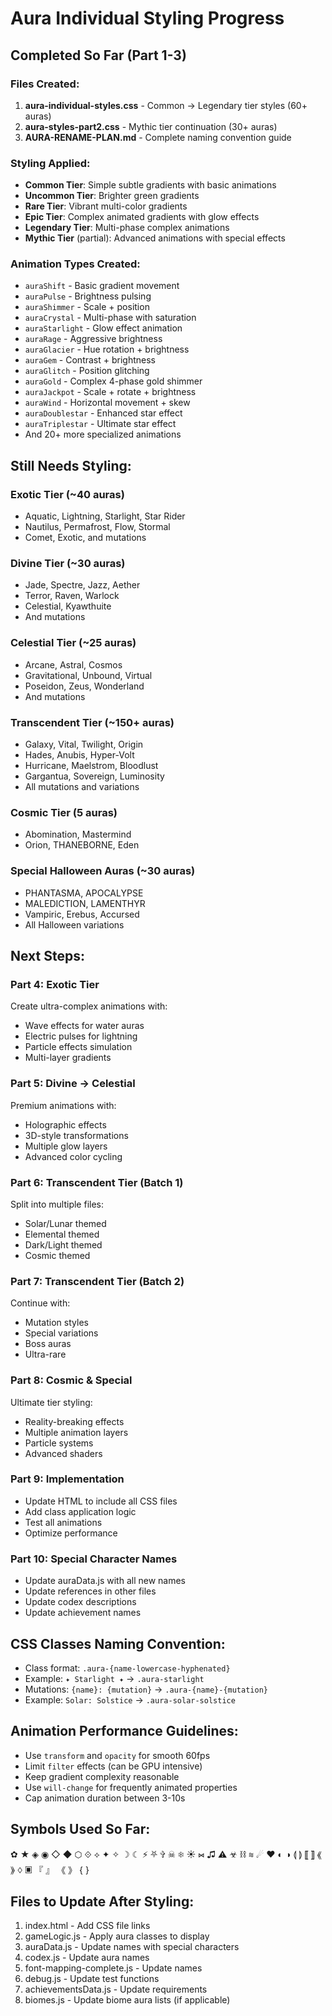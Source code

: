 # Aura Individual Styling Progress

## Completed So Far (Part 1-3)

### Files Created:
1. **aura-individual-styles.css** - Common → Legendary tier styles (60+ auras)
2. **aura-styles-part2.css** - Mythic tier continuation (30+ auras)
3. **AURA-RENAME-PLAN.md** - Complete naming convention guide

### Styling Applied:
- **Common Tier**: Simple subtle gradients with basic animations
- **Uncommon Tier**: Brighter green gradients
- **Rare Tier**: Vibrant multi-color gradients
- **Epic Tier**: Complex animated gradients with glow effects
- **Legendary Tier**: Multi-phase complex animations
- **Mythic Tier** (partial): Advanced animations with special effects

### Animation Types Created:
- `auraShift` - Basic gradient movement
- `auraPulse` - Brightness pulsing
- `auraShimmer` - Scale + position
- `auraCrystal` - Multi-phase with saturation
- `auraStarlight` - Glow effect animation
- `auraRage` - Aggressive brightness
- `auraGlacier` - Hue rotation + brightness
- `auraGem` - Contrast + brightness
- `auraGlitch` - Position glitching
- `auraGold` - Complex 4-phase gold shimmer
- `auraJackpot` - Scale + rotate + brightness
- `auraWind` - Horizontal movement + skew
- `auraDoublestar` - Enhanced star effect
- `auraTriplestar` - Ultimate star effect
- And 20+ more specialized animations

## Still Needs Styling:

### Exotic Tier (~40 auras)
- Aquatic, Lightning, Starlight, Star Rider
- Nautilus, Permafrost, Flow, Stormal
- Comet, Exotic, and mutations

### Divine Tier (~30 auras)
- Jade, Spectre, Jazz, Aether
- Terror, Raven, Warlock
- Celestial, Kyawthuite
- And mutations

### Celestial Tier (~25 auras)
- Arcane, Astral, Cosmos
- Gravitational, Unbound, Virtual
- Poseidon, Zeus, Wonderland
- And mutations

### Transcendent Tier (~150+ auras)
- Galaxy, Vital, Twilight, Origin
- Hades, Anubis, Hyper-Volt
- Hurricane, Maelstrom, Bloodlust
- Gargantua, Sovereign, Luminosity
- All mutations and variations

### Cosmic Tier (5 auras)
- Abomination, Mastermind
- Orion, THANEBORNE, Eden

### Special Halloween Auras (~30 auras)
- PHANTASMA, APOCALYPSE
- MALEDICTION, LAMENTHYR
- Vampiric, Erebus, Accursed
- All Halloween variations

## Next Steps:

### Part 4: Exotic Tier
Create ultra-complex animations with:
- Wave effects for water auras
- Electric pulses for lightning
- Particle effects simulation
- Multi-layer gradients

### Part 5: Divine → Celestial
Premium animations with:
- Holographic effects
- 3D-style transformations
- Multiple glow layers
- Advanced color cycling

### Part 6: Transcendent Tier (Batch 1)
Split into multiple files:
- Solar/Lunar themed
- Elemental themed  
- Dark/Light themed
- Cosmic themed

### Part 7: Transcendent Tier (Batch 2)
Continue with:
- Mutation styles
- Special variations
- Boss auras
- Ultra-rare

### Part 8: Cosmic & Special
Ultimate tier styling:
- Reality-breaking effects
- Multiple animation layers
- Particle systems
- Advanced shaders

### Part 9: Implementation
- Update HTML to include all CSS files
- Add class application logic
- Test all animations
- Optimize performance

### Part 10: Special Character Names
- Update auraData.js with all new names
- Update references in other files
- Update codex descriptions
- Update achievement names

## CSS Classes Naming Convention:
- Class format: `.aura-{name-lowercase-hyphenated}`
- Example: `✦ Starlight ✦` → `.aura-starlight`
- Mutations: `{name}: {mutation}` → `.aura-{name}-{mutation}`
- Example: `Solar: Solstice` → `.aura-solar-solstice`

## Animation Performance Guidelines:
- Use `transform` and `opacity` for smooth 60fps
- Limit `filter` effects (can be GPU intensive)
- Keep gradient complexity reasonable
- Use `will-change` for frequently animated properties
- Cap animation duration between 3-10s

## Symbols Used So Far:
✿ ★ ◈ ◉ ◇ ◆ ⬡ ⟐ ⟡ ✦ ✧ ☽ ☾ ⚡ ⛧ ✞ ☠ ❄ ☀ ⋈ ♫ ⚠ ☣ ⛓ ≋ ☄ ♥ ◐ ◑ ⟬ ⟭ ⟦ ⟧ ⟪ ⟫ ♢ ▣ 『 』 《 》 { }

## Files to Update After Styling:
1. index.html - Add CSS file links
2. gameLogic.js - Apply aura classes to display
3. auraData.js - Update names with special characters
4. codex.js - Update aura names
5. font-mapping-complete.js - Update names
6. debug.js - Update test functions
7. achievementsData.js - Update requirements
8. biomes.js - Update biome aura lists (if applicable)
